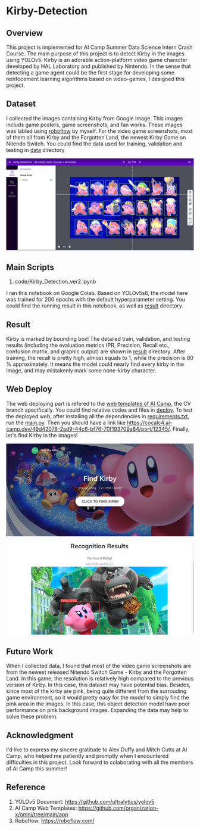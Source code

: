 # Kirby-Detection
## Overview
This project is implemented for AI Camp Summer Data Science Intern Crash Course. The main purpose of this project is to detect Kirby in the images using YOLOv5. Kirby is an adorable action-platform video game character developed by HAL Laboratory and published by Nintendo. In the sense that detecting a game agent could be the first stage for developing some reinfocement learning algorithms based on video-games, I designed this project.

## Dataset
I collected the images containing Kirby from Google Image. This images includs game posters, game screenshots, and fan works. These images was labled using [roboflow](https://roboflow.com/) by myself. For the video game screenshots, most of them all from Kirby and the Forgotten Land, the newest Kirby Game on Nitendo Switch. You could find the data used for training, validation and testing in [data](data) directory

![](image/label_generate.png)

## Main Scripts
1. code/Kirby_Detection_ver2.ipynb

I ran this notebook on Google Colab. Based on YOLOv5s6, the model here was trained for 200 epochs with the default hyperparameter setting. You could find the running result in this notebook, as well as [result](result) directory. 

## Result
Kirby is marked by bounding box! The detailed train, validation, and testing results (including the evaluation metrics (PR, Precision, Recall etc., confusion matrix, and graphic output) are shown in [result](result) directory. After training, the recall is pretty high, almost equals to 1, while the precision is 80 % approximately. It means the model could nearly find every kirby in the image, and may mistakenly mark some none-kirby character.

## Web Deploy

The web deploying part is refered to the [web templates of AI Camp](https://github.com/organization-x/omni), the CV branch specifically. You could find relative codes and files in [deploy](deploy). To test the deployed web, after installing all the dependencies in [requirements.txt](deploy/app/requirements.txt), run the [main.py](deploy/app/main.py). Then you should have a link like https://cocalc4.ai-camp.dev/49d42078-2ad9-44c6-bf76-70f193709a84/port/12345/. Finally, let's find Kirby in the images!

![](image/home.PNG)

![](image/result.PNG)

## Future Work
When I collected data, I found that most of the video game screenshots are from the newest released Nitendo Switch Game - Kirby and the Forgotten Land. In this game, the resolution is relatively high compared to the previous version of Kirby. In this case, this dataset may have potential bias. Besides, since most of the kirby are pink, being quite different from the surrouding game environment, so it would pretty easy for the model to simply find the pink area in the images. In this case, this object detection model have poor performance on pink background images. Expanding the data may help to solve these problem. 

## Acknowledgment
I'd like to express my sincere gratitude to Alex Duffy and Mitch Cutts at AI Camp, who helped me patiently and promptly when I encountered difficulties in this project. Look forward to colaborating with all the members of AI Camp this summer!

## Reference
1. YOLOv5 Document: https://github.com/ultralytics/yolov5
2. AI Camp Web Templates: https://github.com/organization-x/omni/tree/main/app
3. Roboflow: https://roboflow.com/
